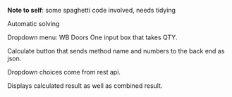 **Note to self**: some spaghetti code involved, needs tidying

Automatic solving

Dropdown menu: WB Doors
One input box that takes QTY.

Calculate button that sends method name and numbers to the back end as json.

Dropdown choices come from rest api.

Displays calculated result as well as combined result.
